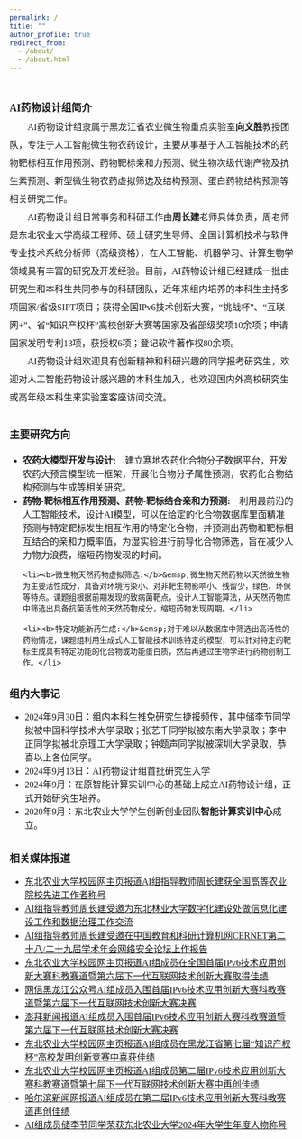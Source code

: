 ```yaml
---
permalink: /
title: ""
author_profile: true
redirect_from: 
  - /about/
  - /about.html
---
```

&nbsp;
<br/>
<p style="line-height:2.0">
<font face="微软雅黑" size=3>
<font face="微软雅黑" size=4><b>AI药物设计组简介</b></font>
<br>
&emsp;&emsp;AI药物设计组隶属于黑龙江省农业微生物重点实验室<b>向文胜</b>教授团队，专注于人工智能微生物农药设计，主要从事基于人工智能技术的药物靶标相互作用预测、药物靶标亲和力预测、微生物次级代谢产物及抗生素预测、新型微生物农药虚拟筛选及结构预测、蛋白药物结构预测等相关研究工作。<br>
&emsp;&emsp;AI药物设计组日常事务和科研工作由<b>周长建</b>老师具体负责，周老师是东北农业大学高级工程师、硕士研究生导师、全国计算机技术与软件专业技术系统分析师（高级资格），在人工智能、机器学习、计算生物学领域具有丰富的研究及开发经验。目前，AI药物设计组已经建成一批由研究生和本科生共同参与的科研团队，近年来组内培养的本科生主持多项国家/省级SIPT项目；获得全国IPv6技术创新大赛，“挑战杯”、“互联网+”、省“知识产权杯”高校创新大赛等国家及省部级奖项10余项；申请国家发明专利13项，获授权6项；登记软件著作权80余项。<br>
&emsp;&emsp;AI药物设计组欢迎具有创新精神和科研兴趣的同学报考研究生，欢迎对人工智能药物设计感兴趣的本科生加入，也欢迎国内外高校研究生或高年级本科生来实验室客座访问交流。<br>

<br>
<font face="微软雅黑" size=4><b>主要研究方向</b></font>
<ul>
	<li><b>农药大模型开发与设计:</b>&emsp;建立寒地农药化合物分子数据平台，开发农药大预言模型统一框架，开展化合物分子属性预测，农药化合物结构预测与生成等相关研究。</li>
	<li><b>药物-靶标相互作用预测、药物-靶标结合亲和力预测:</b>&emsp;利用最前沿的人工智能技术，设计AI模型，可以在给定的化合物数据库里面精准预测与特定靶标发生相互作用的特定化合物，并预测出药物和靶标相互结合的亲和力概率值，为湿实验进行前导化合物筛选，旨在减少人力物力浪费，缩短药物发现的时间。</li>

	<li><b>微生物天然药物虚拟筛选:</b>&emsp;微生物天然药物以天然微生物为主要活性成分，具备对环境污染小、对非靶生物影响小、残留少，绿色、环保等特点。课题组根据前期发现的致病菌靶点，设计人工智能算法，从天然药物库中筛选出具备抗菌活性的天然药物成分，缩短药物发现周期。</li>

	<li><b>特定功能新药生成:</b>&emsp;对于难以从数据库中筛选出高活性的药物情况，课题组利用生成式人工智能技术训练特定的模型，可以针对特定的靶标生成具有特定功能的化合物或功能蛋白质，然后再通过生物学进行药物创制工作。</li>
 </ul>
<br>
<font face="微软雅黑" size=4><b>组内大事记</b></font>
<ul>
	<li>2024年9月30日：组内本科生推免研究生捷报频传，其中储李节同学拟被中国科学技术大学录取；张艺千同学拟被东南大学录取；李中正同学拟被北京理工大学录取；钟题声同学拟被深圳大学录取，恭喜以上各位同学。</li>	
	<li>2024年9月13日：AI药物设计组首批研究生入学</li>	
	<li>2024年9月：在原智能计算实训中心的基础上成立AI药物设计组，正式开始研究生培养。</li>	
	<li>2020年9月：东北农业大学学生创新创业团队<b>智能计算实训中心</b>成立。</li>
</ul>
<br>
<font face="微软雅黑" size=4><b>相关媒体报道</b></font>
<ul>
  <li><a href="https://www.neau.edu.cn/info/1041/17070.htm">东北农业大学校园网主页报道AI组指导教师周长建获全国高等农业院校先进工作者称号</a></li>
  <li><a href="https://nic.nefu.edu.cn/info/1017/1443.htm">AI组指导教师周长建受邀为东北林业大学数字化建设处做信息化建设工作和数据治理工作交流</a></li>
  <li><a href="https://www.edu.cn/xxh/zt/29cernet/dt/202311/t20231129_2535497.shtml">AI组指导教师周长建受邀在中国教育和科研计算机网CERNET第二十八/二十九届学术年会网络安全论坛上作报告</a></li>
  <li><a href="https://www.neau.edu.cn/info/1041/17085.htm">东北农业大学校园网主页报道AI组成员在全国首届IPv6技术应用创新大赛科教赛道暨第六届下一代互联网技术创新大赛取得佳绩</a></li>
  <li><a href="https://mp.weixin.qq.com/s/fMENgNIxjrtVjFPZmQlY8Q">网信黑龙江公众号AI组成员入围首届IPv6技术应用创新大赛科教赛道暨第六届下一代互联网技术创新大赛决赛</a></li>
  <li><a href="https://m.thepaper.cn/baijiahao_20865663">澎拜新闻报道AI组成员入围首届IPv6技术应用创新大赛科教赛道暨第六届下一代互联网技术创新大赛决赛</a></li>
  <li><a href="https://www.neau.edu.cn/info/1041/15578.htm">东北农业大学校园网主页报道AI组成员在黑龙江省第七届“知识产权杯”高校发明创新竞赛中喜获佳绩</a></li>
  <li><a href="https://www.neau.edu.cn/info/1057/26556.htm">东北农业大学校园网主页报道AI组成员第二届IPv6技术应用创新大赛科教赛道暨第七届下一代互联网技术创新大赛中再创佳绩</a></li>
  <li><a href="https://www.my399.com/2024/11-18/n1KA65GD.html">哈尔滨新闻网报道AI组成员在第二届IPv6技术应用创新大赛科教赛道再创佳绩</a></li>
  <li><a href="https://www.neau.edu.cn/info/1057/26665.htm">AI组成员储李节同学荣获东北农业大学2024年大学生年度人物称号</a></li>
</ul>





